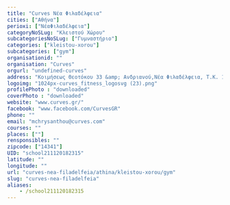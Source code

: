 ```yaml
---
title: "Curves Νέα Φιλαδέλφεια"
cities: ["Αθήνα"]
perioxi: ["ΝέαΦιλαδέλφεια"]
categoryNoSLug: "Κλειστού Χώρου"
subcategoriesNoSLug: ["Γυμναστήριο"]
categories: ["kleistou-xorou"]
subcategories: ["gym"]
organisationid: ""
organisation: "Curves"
orgurl: "undefined-curves"
address: "Κοιμήσεως Θεοτόκου 33 &amp; Ανδριανού,Νέα Φιλαδέλφεια, Τ.Κ. 143 41"
logoimg: "1024px-curves_fitness_logosvg (23).png"
profilePhoto : "downloaded"
coverPhoto : "downloaded"
website: "www.curves.gr/"
facebook: "www.facebook.com/CurvesGR"
phone: ""
email: "mchrysanthou@curves.com"
courses: ""
places: [""]
rensponsibles: ""
zipcode: ["14341"]
UID: "school211120182315"
latitude: ""
longitude: ""
url: "curves-nea-filadelfeia/athina/kleistou-xorou/gym"
slug: "curves-nea-filadelfeia"
aliases:
    - /school211120182315
---
```





